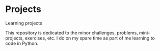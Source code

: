 # Projects
Learning projects

This repository is dedicated to the minor challenges, problems, mini-projects, exercises, etc. I do on my spare time as part of me learning to code in Python.
